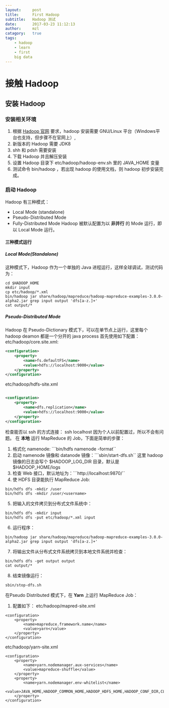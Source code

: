 ```yaml
---
layout:     post
title:      First Hadoop
subtitle:   Hadoop 测试
date:       2017-03-23 11:12:13
author:     mzl
catagory:   true
tags:
    - hadoop
    - learn
    - first
    big data
---
```

# 接触 Hadoop
## 安装 Hadoop
### 安装相关环境
1. 根据 [Hadoop 官网](http://hadoop.apache.org/) 要求，hadoop 安装需要 GNU/Linux 平台（Windows平台也支持，但步骤不在官网上）,
2. 新版本的 Hadoop 需要 JDK8
3. shh 和 pdsh 需要安装
4. 下载 Hadoop 并且解压安装
5. 设置 Hadoop 目录下 etc/hadoop/hadoop-env.sh 里的 JAVA_HOME 变量
6. 测试命令 bin/hadoop ，若出现 hadoop 的使用文档，则 hadoop 初步安装完成。
### 启动 Hadoop
Hadoop 有三种模式：
* Local Mode (standalone)
* Pseudo-Distributed Mode
* Fully-Distributed Mode
Hadoop 被默认配置为以 **非并行** 的 Mode 运行，即以 Local Mode 运行。
#### 三种模式运行
##### Local Mode(Standalone)
这种模式下，Hadoop 作为一个单独的 Java 进程运行，这样全球调试，测试代码为：
``` shell
cd $HADOOP_HOME
mkdir input
cp etc/hadoop/*.xml
bin/hadoop jar share/hadoop/mapreduce/hadoop-mapreduce-examples-3.0.0-alpha2.jar grep input output 'dfs[a-z.]+'
cat output/*
```
##### Pseudo-Distributed Mode
Hadoop 在 Pseudo-Dictionary 模式下，可以在单节点上运行，这里每个 hadoop deamon 都是一个分开的 java process
首先使用如下配置：
etc/hadoop/core.site.xml:
``` xml
<configuration>
    <property>
        <name>fs.defaultFS</name>
        <value>hdfs://localhost:9000</value>
    </property>
</configuration>
```
etc/hadoop/hdfs-site.xml
``` xml

<configuration>
    <property>
        <name>dfs.replication</name>
        <value>hdfs://localhost:9000</value>
    </property>
</configuration>
```
检查能否以 ssh 的方式连接：
ssh localhost
因为个人以前配置过，所以不会有问题。
在 **本地** 运行 MapReduce 的 Job，下面是简单的步骤：
1. 格式化 namenode: ```bin/hdfs namenode -format``
2. 启动 namenode 镜像和 datanode 镜像：```sbin/start-dfs.sh``
    这里 hadoop 镜像的日志会写个 $HADOOP_LOG_DIR 目录，默认是 $HADOOP_HOME/logs
3. 检查 Web 接口，默认地址为：```http://localhost:9870/``
4. 使 HDFS 目录能执行 MapReduce Job:
```
bin/hdfs dfs -mkdir /user
bin/hdfs dfs -mkdir /user/<username>
```
5. 把输入的文件拷贝到分布式文件系统中：
```
bin/hdfs dfs -mkdir input
bin/hdfs dfs -put etc/hadoop/*.xml input
```
6. 运行程序：
```
bin/hadoop jar share/hadoop/mapreduce/hadoop-mapreduce-examples-3.0.0-alpha2.jar grep input output 'dfs[a-z.]+'
```
7. 将输出文件从分布式文件系统拷贝到本地文件系统并检查：
```
bin/hdfs dfs -get output output
cat output/*
```
8. 结束镜像运行：
```
sbin/stop-dfs.sh
```

在Pseudo Distributed 模式下，在 **Yarn** 上运行 MapReduce Job：

1. 配置如下：
etc/hadoop/mapred-site.xml
```
<configuration>
    <property>
        <name>mapreduce.framework.name</name>
        <value>yarn</value>
    </property>
</configuration>
```
etc/hadoop/yarn-site.xml
```
<configuration>
    <property>
        <name>yarn.nodemanager.aux-services</name>
        <value>mapreduce-shuffle</value>
    </property>
    <property>
        <name>yarn.nodemanager.env-whitelist</name>
        <value>JAVA_HOME,HADOOP_COMMON_HOME,HADOOP_HDFS_HOME,HADOOP_CONF_DIR,CLASSPATH_PREPEND_DISTCACHE,HADOOP_YARN_HOME,HADOOP_MAPRED_HOME</value>
    </property>
</configuration>
```
